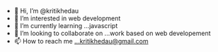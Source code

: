 - 👋 Hi, I’m @kritikhedau
- 👀 I’m interested in web development
- 🌱 I’m currently learning ...javascript
- 💞️ I’m looking to collaborate on ...work based on web developement 
- 📫 How to reach me ...kritikhedau@gmail.com

<!---
kritikhedau/kritikhedau is a ✨ special ✨ repository because its `README.md` (this file) appears on your GitHub profile.
You can click the Preview link to take a look at your changes.
--->
